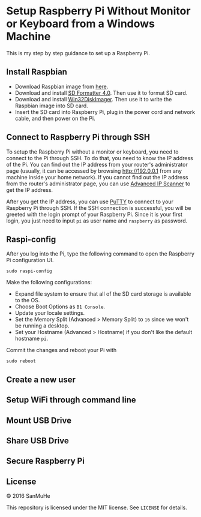 # Setup Raspberry Pi Without Monitor or Keyboard from a Windows Machine
This is my step by step guidance to set up a Raspberry Pi.

## Install Raspbian

* Download Raspbian image from [here](http://www.raspberrypi.org/downloads/).
* Download and install [SD Formatter 4.0](https://www.sdcard.org/downloads/formatter_4/). Then use it to format SD card.
* Download and install [Win32DiskImager](http://sourceforge.net/projects/win32diskimager/). Then use it to write the Raspbian image into SD card.  
* Insert the SD card into Raspberry Pi, plug in the power cord and network cable, and then power on the Pi.

## Connect to Raspberry Pi through SSH

To setup the Raspberry Pi without a monitor or keyboard, you need to connect to the Pi through SSH.
To do that, you need to know the IP address of the Pi. You can find out the IP address from
your router's administrator page (usually, it can be accessed by browsing http://192.0.0.1 from any
machine inside your home network). If you cannot find out the IP address from the router's administrator page,
you can use [Advanced IP Scanner](http://www.advanced-ip-scanner.com/) to get the IP address. 


After you get the IP address, you can use [PuTTY](http://www.putty.org/) to connect to your Raspberry Pi through SSH.
If the SSH connection is successful, you will be greeted with the login prompt of your Raspberry Pi.
Since it is your first login, you just need to input `pi` as user name and `raspberry` as password.

## Raspi-config

After you log into the Pi, type the following command to open the Raspberry Pi configuration UI.
```
sudo raspi-config
```
Make the following configurations:

* Expand file system to ensure that all of the SD card storage is available to the OS.
* Choose Boot Options as `B1 Console`.
* Update your locale settings.
* Set the Memory Split (Advanced > Memory Split) to `16` since we won't be running a desktop. 
* Set your Hostname (Advanced > Hostname) if you don't like the default hostname `pi`.

Commit the changes and reboot your Pi with
```
sudo reboot
```

## Create a new user
## Setup WiFi through command line
## Mount USB Drive
## Share USB Drive
## Secure Raspberry Pi
## License

&copy; 2016 SanMuHe

This repository is licensed under the MIT license. See `LICENSE` for details.